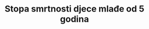 ﻿---
target_id: '3.2'
has_metadata: true
goal_meta_link: 'http://unstats.un.org/sdgs/files/metadata-compilation/Metadata-Goal-3.pdf'
goal_meta_link_page: 5
source_title: null
source_notes: null
published: true
actual_indicator_available: >-
  Mortality  rate  for  infants  and  children  younger  than  5  years  old  in  the  United  States
indicator_definition: >-
  Vjerojatnost da dijete rođeno u određenoj godini ili razdoblju umre prije navršene 5. godine života, pod uvjetom djelovanja stope smrtnosti te specifične dobi u tom periodu, izraženo na 1000 živorođenih. Stopa smrtnosti djece mlađe od 5 godina kao što je 
target: >-
  Do 2030. zaustaviti sprečive smrti novorođenčadi i djece mlađe od 5 godina, s ciljem da sve države smanje neonatalu smrtnost na barem 12 (ili manje) na 1,000 živorođenih, a smrtnost djece do 5 godina starosti na barem 25 (ili manje) na 1,000 živorođenih.
permalink: /3-2-1/
sdg_goal: 3
graph_type_description: Line  graph
graph_status_notes: Graphed
layout: indicator
indicator: 3.2.1
un_designated_tier: '1'
un_custodial_agency: 'UNICEF  (DESA  Population  Divsion,  World  Bank)'
indicator_variable: under5_mortalityrate
graph: longitudinal
variable_description: null
variable_notes: null
us_method_of_computation: >-
  Number  of  deaths  to  infants  and  children  younger  than  5  years  divided  by  the  number  of  births  for  a  given  year,  expressed  per  1,000  live  births
periodicity: Annual
unit_of_measure: Individual
date_of_national_source_publication: 'December,  2016'
scheduled_update_by_national_source: 'December,  2017'
source_agency_staff_name: >-
  Mortality  Statistics  Branch,  Division  of  Vital  Statistics,  National  Center  for  Health  Statistics
source_agency_survey_dataset: 'National  Vital  Statistics  System,  Underlying  Cause  of  Death  data  file  '
source_url: 'http://www.cdc.gov/nchs/data_access/vitalstatsonline.htm'
source_agency_staff_email: AMBranum@cdc.gov
actual_indicator_available_description: >-
  Mortality  rate  for  infants  and  children  younger  than  5  years  old  per  1,000  live  births
graph_title: Mortality  rate  for  US  infants  and  children  younger  than  5  years  old  
indicator_name: Stopa smrtnosti djece mlađe od 5 godina
title: Stopa smrtnosti djece mlađe od 5 godina
method_of_computation: >-
  Number  of  deaths  among  children  aged  0-4  years  (0-59  months  of  age),  broken  down  by  age  groups  /  Number  of  live  births  Method  of  measurement  The  most  frequently  used  methods  using  the  above_mentioned  data  sources  are  as  follows:  Civil  registration:  Number  of  deaths  at  age  0_5  and  population  of  the  same  age  are  used  to  calculate  death  rates  which  are  then  converted  into  age_specific  probability  of  dying.Census  and  surveys:  An  indirect  method  is  used  based  on  questions  to  each  woman  of  reproductive  age  as  to  how  many  children  she  has  ever  given  birth  to  and  how  many  are  still  alive.  The  Brass  method  and  model  life  tables  are  then  used  to  obtain  an  estimate  of  under_five  and  infant  mortality  rates.  Census  often  includes  questions  on  household  deaths  in  the  last  12  months,  which  can  be  used  to  calculate  mortality  estimates.Surveys:  A  direct  method  is  used  based  on  birth  history  -  a  series  of  detailed  questions  on  each  child  a  woman  has  given  birth  to  during  her  lifetime.  Neonatal,  post_neonatal,  infant,  child  and  under_five  mortality  estimates  can  be  derived  from  full  birth  history  module.Method  of  estimation  The  United  Nation  Inter_agency  Group  for  Child  Mortality  Estimation  (UN_IGME)  produces  trends  of  under_five  mortality  with  a  standardized  methodology  depending  on  the  type  and  quality  of  source  of  data  available.  The  UN  IGME  applies  the  Bayesian  B_splines  bias_reduction  model  to  empirical  data  to  derive  trend  estimates  of  under_five  mortality  for  all  countries.  See  the  UN  IGME  link  for  details.  The  UN  GME  estimates  are  not  necessarily  the  same  as  the  official  national  data.  Predominant  type  of  statistics:  adjusted  and  estimated.
---